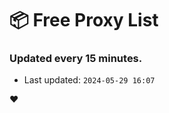 # :package: Free Proxy List
### Updated every 15 minutes.

- Last updated: `2024-05-29 16:07`

:heart:
